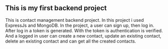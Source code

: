 ## This is my first backend project
 This is contact management backend project. In this project i used ExpressJs and MongoDB. In the project, a user can sign up, then log in. After log in a token is generated. With the token is authentication
is verified. And a logged in user can create a new contact, update an existing contact, delete an existing contact and can get all the created contacts. 
